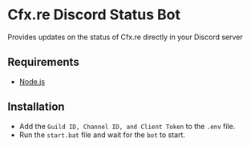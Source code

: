 # Cfx.re Discord Status Bot

Provides updates on the status of Cfx.re directly in your Discord server
## Requirements

- [Node.js](https://nodejs.org/en)
## Installation

- Add the `Guild ID, Channel ID, and Client Token` to the `.env` file.
- Run the `start.bat` file and wait for the `bot` to start.